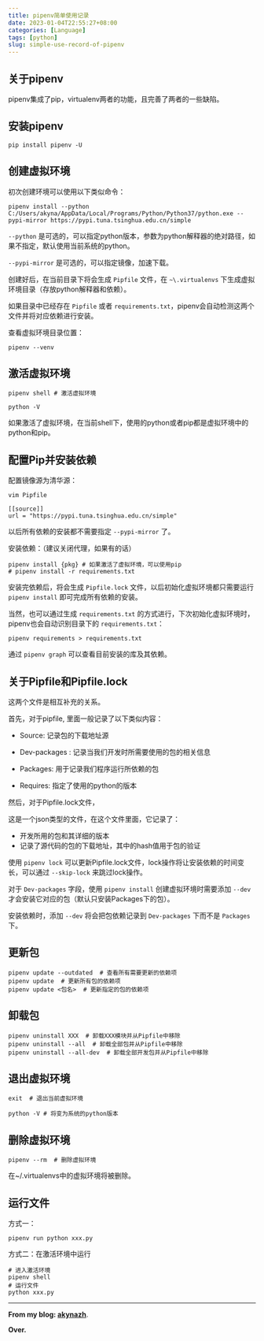 ```yaml
---
title: pipenv简单使用记录
date: 2023-01-04T22:55:27+08:00
categories: [Language]
tags: [python]
slug: simple-use-record-of-pipenv
---
```


## 关于pipenv

pipenv集成了pip，virtualenv两者的功能，且完善了两者的一些缺陷。

## 安装pipenv

```
pip install pipenv -U
```

## 创建虚拟环境

初次创建环境可以使用以下类似命令：

```
pipenv install --python C:/Users/akyna/AppData/Local/Programs/Python/Python37/python.exe --pypi-mirror https://pypi.tuna.tsinghua.edu.cn/simple
```

`--python` 是可选的，可以指定python版本，参数为python解释器的绝对路径，如果不指定，默认使用当前系统的python。

`--pypi-mirror` 是可选的，可以指定镜像，加速下载。

创建好后，在当前目录下将会生成 `Pipfile` 文件，在 `~\.virtualenvs` 下生成虚拟环境目录（存放python解释器和依赖）。

如果目录中已经存在 `Pipfile` 或者 `requirements.txt`，pipenv会自动检测这两个文件并将对应依赖进行安装。

查看虚拟环境目录位置：

```
pipenv --venv
```

## 激活虚拟环境

```
pipenv shell # 激活虚拟环境

python -V
```

如果激活了虚拟环境，在当前shell下，使用的python或者pip都是虚拟环境中的python和pip。

## 配置Pip并安装依赖

配置镜像源为清华源：

```
vim Pipfile

[[source]]
url = "https://pypi.tuna.tsinghua.edu.cn/simple"
```

以后所有依赖的安装都不需要指定 `--pypi-mirror` 了。 

安装依赖：（建议关闭代理，如果有的话）

```
pipenv install {pkg} # 如果激活了虚拟环境，可以使用pip
# pipenv install -r requirements.txt
```

安装完依赖后，将会生成 `Pipfile.lock` 文件，以后初始化虚拟环境都只需要运行 `pipenv install` 即可完成所有依赖的安装。

当然，也可以通过生成 `requirements.txt` 的方式进行，下次初始化虚拟环境时，pipenv也会自动识别目录下的 `requirements.txt`：

```
pipenv requirements > requirements.txt
```

通过 `pipenv graph` 可以查看目前安装的库及其依赖。

## 关于Pipfile和Pipfile.lock

这两个文件是相互补充的关系。

首先，对于pipfile, 里面一般记录了以下类似内容：

- Source: 记录包的下载地址源

- Dev-packages : 记录当我们开发时所需要使用的包的相关信息

- Packages: 用于记录我们程序运行所依赖的包

- Requires: 指定了使用的python的版本

然后，对于Pipfile.lock文件，

这是一个json类型的文件，在这个文件里面，它记录了：

- 开发所用的包和其详细的版本
- 记录了源代码的包的下载地址，其中的hash值用于包的验证

使用 `pipenv lock` 可以更新Pipfile.lock文件，lock操作将让安装依赖的时间变长，可以通过 `--skip-lock` 来跳过lock操作。

对于 `Dev-packages` 字段，使用 `pipenv install` 创建虚拟环境时需要添加 `--dev` 才会安装它对应的包（默认只安装Packages下的包）。

安装依赖时，添加 `--dev` 将会把包依赖记录到 `Dev-packages` 下而不是 `Packages` 下。

## 更新包

```
pipenv update --outdated  # 查看所有需要更新的依赖项
pipenv update  # 更新所有包的依赖项
pipenv update <包名>  # 更新指定的包的依赖项
```

## 卸载包

```
pipenv uninstall XXX  # 卸载XXX模块并从Pipfile中移除
pipenv uninstall --all  # 卸载全部包并从Pipfile中移除
pipenv uninstall --all-dev  # 卸载全部开发包并从Pipfile中移除
```

## 退出虚拟环境

```
exit  # 退出当前虚拟环境

python -V # 将变为系统的python版本
```

## 删除虚拟环境

```
pipenv --rm  # 删除虚拟环境 
```

在~/.virtualenvs中的虚拟环境将被删除。

## 运行文件

方式一： 

```
pipenv run python xxx.py
```

方式二：在激活环境中运行

```
# 进入激活环境
pipenv shell
# 运行文件
python xxx.py
```

---

**From my blog: [akynazh](https://akynazh.site)**.

**Over.**